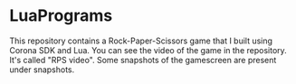 # LuaPrograms
This repository contains a Rock-Paper-Scissors game that I built using Corona SDK and Lua. You can see the video of the game in the repository. It's called "RPS video". Some snapshots of the gamescreen are present under snapshots.
